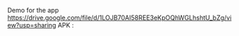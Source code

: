 Demo for the app 
https://drive.google.com/file/d/1LOJB70AI58REE3eKpOQhWGLhshtU_bZg/view?usp=sharing
APK :
